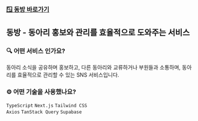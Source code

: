 ### [🪟 동방 바로가기](https://dongbang.vercel.app/)

## 동방 - 동아리 홍보와 관리를 효율적으로 도와주는 서비스

### 🔍 어떤 서비스 인가요?

동아리 소식을 공유하며 홍보하고, 다른 동아리와 교류하거나 부원들과 소통하며, 동아리를 효율적으로 관리할 수 있는 SNS 서비스입니다.

### ⚙️ 어떤 기술을 사용했나요?

`TypeScript` `Next.js` `Tailwind CSS`  
`Axios` `TanStack Query` `Supabase`  
